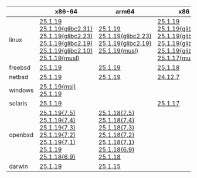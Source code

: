 ||x86-64|arm64|x86|armel|ppc64le|armv7|
| --- | --- | --- | --- | --- | --- | --- |
|linux|[25.1.19](https://github.com/roswell/sbcl_head/releases/download/25.1.19/sbcl-25.1.19-x86-64-linux-binary.tar.bz2)<br />[25.1.19(glibc2.31)](https://github.com/roswell/sbcl_head/releases/download/25.1.19/sbcl-25.1.19-x86-64-linux-glibc2.31-binary.tar.bz2)<br />[25.1.19(glibc2.23)](https://github.com/roswell/sbcl_head/releases/download/25.1.19/sbcl-25.1.19-x86-64-linux-glibc2.23-binary.tar.bz2)<br />[25.1.19(glibc2.19)](https://github.com/roswell/sbcl_head/releases/download/25.1.19/sbcl-25.1.19-x86-64-linux-glibc2.19-binary.tar.bz2)<br />[25.1.19(glibc2.10)](https://github.com/roswell/sbcl_head/releases/download/25.1.19/sbcl-25.1.19-x86-64-linux-glibc2.10-binary.tar.bz2)<br />[25.1.19(musl)](https://github.com/roswell/sbcl_head/releases/download/25.1.19/sbcl-25.1.19-x86-64-linux-musl-binary.tar.bz2)<br />|[25.1.19](https://github.com/roswell/sbcl_head/releases/download/25.1.19/sbcl-25.1.19-arm64-linux-binary.tar.bz2)<br />[25.1.19(glibc2.23)](https://github.com/roswell/sbcl_head/releases/download/25.1.19/sbcl-25.1.19-arm64-linux-glibc2.23-binary.tar.bz2)<br />[25.1.19(glibc2.19)](https://github.com/roswell/sbcl_head/releases/download/25.1.19/sbcl-25.1.19-arm64-linux-glibc2.19-binary.tar.bz2)<br />[25.1.19(musl)](https://github.com/roswell/sbcl_head/releases/download/25.1.19/sbcl-25.1.19-arm64-linux-musl-binary.tar.bz2)<br />|[25.1.19](https://github.com/roswell/sbcl_head/releases/download/25.1.19/sbcl-25.1.19-x86-linux-binary.tar.bz2)<br />[25.1.19(glibc2.31)](https://github.com/roswell/sbcl_head/releases/download/25.1.19/sbcl-25.1.19-x86-linux-glibc2.31-binary.tar.bz2)<br />[25.1.19(glibc2.23)](https://github.com/roswell/sbcl_head/releases/download/25.1.19/sbcl-25.1.19-x86-linux-glibc2.23-binary.tar.bz2)<br />[25.1.19(glibc2.19)](https://github.com/roswell/sbcl_head/releases/download/25.1.19/sbcl-25.1.19-x86-linux-glibc2.19-binary.tar.bz2)<br />[25.1.19(glibc2.10)](https://github.com/roswell/sbcl_head/releases/download/25.1.19/sbcl-25.1.19-x86-linux-glibc2.10-binary.tar.bz2)<br />[25.1.17(musl)](https://github.com/roswell/sbcl_head/releases/download/25.1.17/sbcl-25.1.17-x86-linux-musl-binary.tar.bz2)<br />|[25.1.17](https://github.com/roswell/sbcl_head/releases/download/25.1.17/sbcl-25.1.17-armel-linux-binary.tar.bz2)<br />|[25.1.18](https://github.com/roswell/sbcl_head/releases/download/25.1.18/sbcl-25.1.18-ppc64le-linux-binary.tar.bz2)<br />[25.1.18(glibc2.23)](https://github.com/roswell/sbcl_head/releases/download/25.1.18/sbcl-25.1.18-ppc64le-linux-glibc2.23-binary.tar.bz2)<br />[25.1.18(glibc2.19)](https://github.com/roswell/sbcl_head/releases/download/25.1.18/sbcl-25.1.18-ppc64le-linux-glibc2.19-binary.tar.bz2)<br />|[25.1.18](https://github.com/roswell/sbcl_head/releases/download/25.1.18/sbcl-25.1.18-armv7-linux-binary.tar.bz2)<br />|
|freebsd|[25.1.19](https://github.com/roswell/sbcl_head/releases/download/25.1.19/sbcl-25.1.19-x86-64-freebsd-binary.tar.bz2)<br />|[25.1.19](https://github.com/roswell/sbcl_head/releases/download/25.1.19/sbcl-25.1.19-arm64-freebsd-binary.tar.bz2)<br />|[25.1.18](https://github.com/roswell/sbcl_head/releases/download/25.1.18/sbcl-25.1.18-x86-freebsd-binary.tar.bz2)<br />||||
|netbsd|[25.1.19](https://github.com/roswell/sbcl_head/releases/download/25.1.19/sbcl-25.1.19-x86-64-netbsd-binary.tar.bz2)<br />|[25.1.19](https://github.com/roswell/sbcl_head/releases/download/25.1.19/sbcl-25.1.19-arm64-netbsd-binary.tar.bz2)<br />|[24.12.7](https://github.com/roswell/sbcl_head/releases/download/24.12.7/sbcl-24.12.7-x86-netbsd-binary.tar.bz2)<br />||||
|windows|[25.1.19(msi)](https://github.com/roswell/sbcl_head/releases/download/25.1.19/sbcl-25.1.19-x86-64-windows-binary.msi)<br />[25.1.19](https://github.com/roswell/sbcl_head/releases/download/25.1.19/sbcl-25.1.19-x86-64-windows-binary.tar.bz2)<br />||||||
|solaris|[25.1.19](https://github.com/roswell/sbcl_head/releases/download/25.1.19/sbcl-25.1.19-x86-64-solaris-binary.tar.bz2)<br />||[25.1.17](https://github.com/roswell/sbcl_head/releases/download/25.1.17/sbcl-25.1.17-x86-solaris-binary.tar.bz2)<br />||||
|openbsd|[25.1.19(7.5)](https://github.com/roswell/sbcl_head/releases/download/25.1.19/sbcl-25.1.19-x86-64-openbsd-7.5-binary.tar.bz2)<br />[25.1.19(7.4)](https://github.com/roswell/sbcl_head/releases/download/25.1.19/sbcl-25.1.19-x86-64-openbsd-7.4-binary.tar.bz2)<br />[25.1.19(7.3)](https://github.com/roswell/sbcl_head/releases/download/25.1.19/sbcl-25.1.19-x86-64-openbsd-7.3-binary.tar.bz2)<br />[25.1.19(7.2)](https://github.com/roswell/sbcl_head/releases/download/25.1.19/sbcl-25.1.19-x86-64-openbsd-7.2-binary.tar.bz2)<br />[25.1.19(7.1)](https://github.com/roswell/sbcl_head/releases/download/25.1.19/sbcl-25.1.19-x86-64-openbsd-7.1-binary.tar.bz2)<br />[25.1.19](https://github.com/roswell/sbcl_head/releases/download/25.1.19/sbcl-25.1.19-x86-64-openbsd-binary.tar.bz2)<br />[25.1.18(6.9)](https://github.com/roswell/sbcl_head/releases/download/25.1.18/sbcl-25.1.18-x86-64-openbsd-6.9-binary.tar.bz2)<br />|[25.1.18(7.5)](https://github.com/roswell/sbcl_head/releases/download/25.1.18/sbcl-25.1.18-arm64-openbsd-7.5-binary.tar.bz2)<br />[25.1.18(7.4)](https://github.com/roswell/sbcl_head/releases/download/25.1.18/sbcl-25.1.18-arm64-openbsd-7.4-binary.tar.bz2)<br />[25.1.18(7.3)](https://github.com/roswell/sbcl_head/releases/download/25.1.18/sbcl-25.1.18-arm64-openbsd-7.3-binary.tar.bz2)<br />[25.1.18(7.2)](https://github.com/roswell/sbcl_head/releases/download/25.1.18/sbcl-25.1.18-arm64-openbsd-7.2-binary.tar.bz2)<br />[25.1.18(7.1)](https://github.com/roswell/sbcl_head/releases/download/25.1.18/sbcl-25.1.18-arm64-openbsd-7.1-binary.tar.bz2)<br />[25.1.18(6.9)](https://github.com/roswell/sbcl_head/releases/download/25.1.18/sbcl-25.1.18-arm64-openbsd-6.9-binary.tar.bz2)<br />[25.1.18](https://github.com/roswell/sbcl_head/releases/download/25.1.18/sbcl-25.1.18-arm64-openbsd-binary.tar.bz2)<br />|||||
|darwin|[25.1.19](https://github.com/roswell/sbcl_head/releases/download/25.1.19/sbcl-25.1.19-x86-64-darwin-binary.tar.bz2)<br />|[25.1.15](https://github.com/roswell/sbcl_head/releases/download/25.1.15/sbcl-25.1.15-arm64-darwin-binary.tar.bz2)<br />|||||
